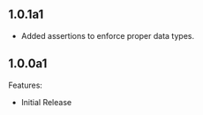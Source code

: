 ## 1.0.1a1

  - Added assertions to enforce proper data types.

## 1.0.0a1

Features:

  - Initial Release
